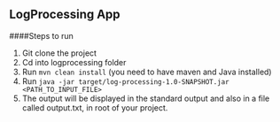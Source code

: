 ## LogProcessing App

####Steps to run

1. Git clone the project
2. Cd into logprocessing folder
3. Run `mvn clean install` (you need to have maven and Java installed)
4. Run `java -jar target/log-processing-1.0-SNAPSHOT.jar <PATH_TO_INPUT_FILE>`
5. The output will be displayed in the standard output and also in a file called output.txt, in root of your project.